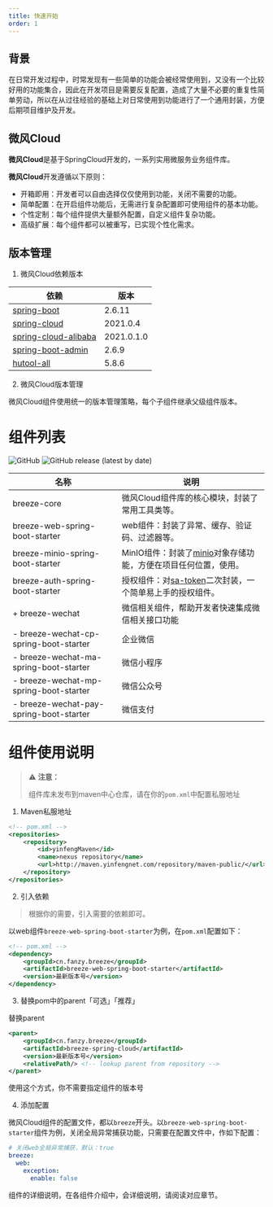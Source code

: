 ```yaml
---
title: 快速开始
order: 1
---
```


## 背景

在日常开发过程中，时常发现有一些简单的功能会被经常使用到，又没有一个比较好用的功能集合，因此在开发项目是需要反复配置，造成了大量不必要的重复性简单劳动，所以在从过往经验的基础上对日常使用到功能进行了一个通用封装，方便后期项目维护及开发。

## 微风Cloud

**微风Cloud**是基于SpringCloud开发的，一系列实用微服务业务组件库。

**微风Cloud**开发遵循以下原则：

* 开箱即用：开发者可以自由选择仅仅使用到功能，关闭不需要的功能。
* 简单配置：在开启组件功能后，无需进行复杂配置即可使用组件的基本功能。
* 个性定制：每个组件提供大量额外配置，自定义组件复杂功能。
* 高级扩展：每个组件都可以被重写，已实现个性化需求。

## 版本管理

1. 微风Cloud依赖版本

| 依赖                                                                      | 版本         |
| ----------------------------------------------------------------------- | ---------- |
| [spring-boot](https://spring.io/projects/spring-boot)                   | 2.6.11     |
| [spring-cloud](https://spring.io/projects/spring-cloud)                 | 2021.0.4   |
| [spring-cloud-alibaba](https://spring.io/projects/spring-cloud-alibaba) | 2021.0.1.0 |
| [spring-boot-admin](https://github.com/codecentric/spring-boot-admin)   | 2.6.9      |
| [hutool-all](https://gitee.com/dromara/hutool/)                         | 5.8.6      |

2. 微风Cloud版本管理

微风Cloud组件使用统一的版本管理策略，每个子组件继承父级组件版本。

# 组件列表

![GitHub](https://img.shields.io/github/license/fanzaiyang/breeze-spring-cloud)
![GitHub release (latest by date)](https://img.shields.io/github/v/release/fanzaiyang/breeze-spring-cloud)

| 名称                                       | 说明                                                                             |
| ---------------------------------------- | ------------------------------------------------------------------------------ |
| breeze-core                              | 微风Cloud组件库的核心模块，封装了常用工具类等。                                                     |
| breeze-web-spring-boot-starter           | web组件：封装了异常、缓存、验证码、过滤器等。                                                       |
| breeze-minio-spring-boot-starter         | MinIO组件：封装了[minio](https://min.io/)对象存储功能，方便在项目任何位置，使用。                        |
| breeze-auth-spring-boot-starter          | 授权组件：对[sa-token](https://sa-token.dev33.cn/doc/index.html#/)二次封装，一个简单易上手的授权组件。 |
| + breeze-wechat                          | 微信相关组件，帮助开发者快速集成微信相关接口功能                                                       |
| -  breeze-wechat-cp-spring-boot-starter  | 企业微信                                                                           |
| -  breeze-wechat-ma-spring-boot-starter  | 微信小程序                                                                          |
| -  breeze-wechat-mp-spring-boot-starter  | 微信公众号                                                                          |
| -  breeze-wechat-pay-spring-boot-starter | 微信支付                                                                           |

# 组件使用说明

> ⚠️ **注意：**
> 
> 组件库未发布到maven中心仓库，请在你的`pom.xml`中配置私服地址

1. Maven私服地址

```xml
<!-- pom.xml -->
<repositories>
    <repository>
        <id>yinfengMaven</id>
        <name>nexus repository</name>
        <url>http://maven.yinfengnet.com/repository/maven-public/</url>
    </repository>
</repositories>
```

2. 引入依赖

> 根据你的需要，引入需要的依赖即可。

以web组件`breeze-web-spring-boot-starter`为例，在`pom.xml`配置如下：

```xml
<!-- pom.xml -->
<dependency>
    <groupId>cn.fanzy.breeze</groupId>
    <artifactId>breeze-web-spring-boot-starter</artifactId>
    <version>最新版本号</version>
</dependency>
```

3. 替换pom中的parent「可选」「推荐」

替换parent

```xml
<parent>
    <groupId>cn.fanzy.breeze</groupId>
    <artifactId>breeze-spring-cloud</artifactId>
    <version>最新版本号</version>
    <relativePath/> <!-- lookup parent from repository -->
</parent>
```

使用这个方式，你不需要指定组件的版本号

4. 添加配置

微风Cloud组件的配置文件，都以`breeze`开头。以`breeze-web-spring-boot-starter`组件为例，关闭全局异常捕获功能，只需要在配置文件中，作如下配置：

```yaml
# 关闭web全局异常捕获，默认：true
breeze:
  web:
    exception: 
      enable: false
```

组件的详细说明，在各组件介绍中，会详细说明，请阅读对应章节。
